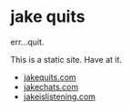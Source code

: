 # jake quits

err...quit.

This is a static site. Have at it.

- [jakequits.com](https://jakequits.com)
- [jakechats.com](https://jakechats.com)
- [jakeislistening.com](https://jakeislistening.com)